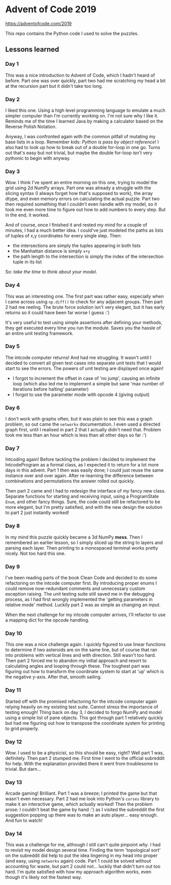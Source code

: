 # Advent of Code 2019
https://adventofcode.com/2019

This repo contains the Python code I used to solve the puzzles.

## Lessons learned

### Day 1
This was a nice introduction to Advent of Code, which I hadn't
heard of before. Part one was over quickly, part two had me
scratching my head a bit at the recursion part but it didn't
take too long.

### Day 2
I liked this one. Using a high level programming language to 
emulate a much simpler computer than I'm currently working on. 
I'm not sure why I like it. Reminds me of the time I learned Java
by making a calculator based on the Reverse Polish Notation.

Anyway, I was confronted again with the common pitfall of mutating
my base lists in a loop. Remember kids: _Python is pass by object
reference_! I also had to look up how to break out of a double 
for-loop in one go. Turns out that's easy but not trivial, but
maybe the double for-loop isn't very pythonic to begin with anyway.

### Day 3
Wow. I think I've spent an entire morning on this one, trying
to model the grid using 2d NumPy arrays. Part one was already
a struggle with the slicing syntax (I always forget how that's
supposed to work), the array dtype, and even memory errors on 
calculating the actual puzzle. Part two then required something
that I couldn't even handle with my model, so it took me even 
more time to figure out how to add numbers to every step. But
in the end, it worked.

And of course, once I finished it and rested my mind for a couple
of minutes, I had a much better idea. I could've just modeled 
the paths as lists of tuples of x,y coordinates for every single
step. Then:

- the intersections are simply the tuples appearing in both lists
- the Manhattan distance is simply `x+y`
- the path length to the intersection is simply the index of the
intersection tuple in its list

So: _take the time to think about your model_.

### Day 4
This was an interesting one. The first part was rather easy, 
especially when I came across using `np.diff()` to check for
any adjacent groups. Then part 2 had me reeling. The brute force
solution isn't very elegant, but it has early returns so it could
have been far worse I guess :')

It's very useful to test using simple assertions after defining your
methods, they get executed every time you run the module. Saves
you the hassle of an entire unit testing framework.

### Day 5
The intcode computer returns! And had me struggling. It wasn't until
I decided to convert all given test cases into separate unit tests 
that I would start to see the errors. The powers of unit testing
are displayed once again!

- I forgot to increment the offset in case of 'no jump', causing 
an infinite loop (which also led me to implement a simple but sane
'max number of iterations before halting' parameter)
- I forgot to use the parameter mode with opcode 4 (giving output)

### Day 6
I don't work with graphs often, but it was plain to see this was a
graph problem, so out came the `networkx` documentation. I even used
a directed graph first, until I realised in part 2 that I actually
didn't need that. Problem took me less than an hour which is less
than all other days so far :')

### Day 7
Intcoding again! Before tackling the problem I decided to implement
the IntcodeProgram as a formal class, as I expected it to return 
for a lot more days in this advent. Part 1 then was easily done; 
I could just reuse the same instance over and over again. After
re-learning the difference between combinations and permutations 
the answer rolled out quickly.

Then part 2 came and I had to redesign the interface of my fancy
new class. Separate functions for starting and receiving input, 
using a ProgramState `Enum`, and other fancy things. Sure, the
code could still be refactored to be more elegant, but I'm pretty
satisfied, and with the new design the solution to part 2 just 
instantly worked!

### Day 8
In my mind this puzzle quickly became a 3d NumPy **mess**. Then I
remembered an earlier lesson, so I simply sliced up the string to
layers and parsing each layer. Then printing to a monospaced
terminal works pretty nicely. Not too hard this one.

### Day 9
I've been reading parts of the book Clean Code and decided to do
some refactoring on the intcode computer first. By introducing
proper enums I could remove now-redundant comments and unnecessary
custom exception raising. The unit testing suite still saved me in
the debugging process, as I had first wrongly implemented the 
'getting parameters in relative mode' method. Luckily part 2 was
as simple as changing an input.

When the next challenge for my intcode computer arrives, I'll 
refactor to use a mapping dict for the opcode handling.

### Day 10
This one was a nice challenge again. I quickly figured to use
linear functions to determine if two asteroids are on the same
line, but of course that ran into problems with vertical lines
and with direction. Still wasn't too hard. Then part 2 forced me
to abandon my initial approach and resort to calculating angles
and looping through these. The toughest part was figuring out
how to transform the coordinate system to start at 'up' which is
the negative y-axis. After that, smooth sailing.

### Day 11
Started off with the promised refactoring for the intcode computer
again relying heavily on my existing test suite. Cannot stress
the importance of testing enough! Thing back on day 3, I decided
to forgo NumPy and model using a simple list of pane objects. 
This got through part 1 relatively quickly but had me figuring
out how to transpose the coordinate system for printing to grid
properly. 

### Day 12
Wow. I used to be a physicist, so this should be easy, right?
Well part 1 was, definitely. Then part 2 stumped me. First time
I went to the official subreddit for help. With the explanation
provided there it went from troublesome to trivial. But darn...

### Day 13
Arcade gaming! Brilliant. Part 1 was a breeze; I printed the game
but that wasn't even necessary. Part 2 had me look into Python's
`curses` library to make it an interactive game, which actually
worked! Then the problem arose: I couldn't beat the game by hand
:')  as I visited the subreddit the first suggestion popping up
there was to make an auto player... easy enough. And fun to watch!

### Day 14
This was a challenge for me, although I still can't quite pinpoint
_why_. I had to revisit my model design several time. Finding the
term 'topological sort' on the subreddit did help to put the idea
lingering in my head into proper (and easy, using `networkx` again)
code. Part 1 could be solved without accounting for waste, but part 2
could not... luckily that didn't turn out too hard. I'm quite
satisfied with how my approach algorithm works, even though it's
likely not the fastest way.